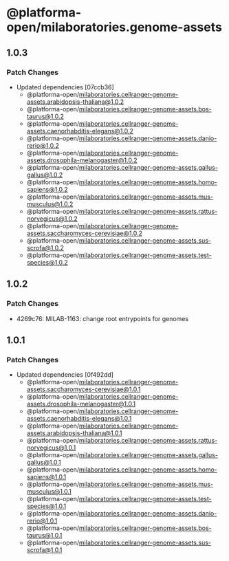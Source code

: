 # @platforma-open/milaboratories.genome-assets

## 1.0.3

### Patch Changes

- Updated dependencies [07ccb36]
  - @platforma-open/milaboratories.cellranger-genome-assets.arabidopsis-thaliana@1.0.2
  - @platforma-open/milaboratories.cellranger-genome-assets.bos-taurus@1.0.2
  - @platforma-open/milaboratories.cellranger-genome-assets.caenorhabditis-elegans@1.0.2
  - @platforma-open/milaboratories.cellranger-genome-assets.danio-rerio@1.0.2
  - @platforma-open/milaboratories.cellranger-genome-assets.drosophila-melanogaster@1.0.2
  - @platforma-open/milaboratories.cellranger-genome-assets.gallus-gallus@1.0.2
  - @platforma-open/milaboratories.cellranger-genome-assets.homo-sapiens@1.0.2
  - @platforma-open/milaboratories.cellranger-genome-assets.mus-musculus@1.0.2
  - @platforma-open/milaboratories.cellranger-genome-assets.rattus-norvegicus@1.0.2
  - @platforma-open/milaboratories.cellranger-genome-assets.saccharomyces-cerevisiae@1.0.2
  - @platforma-open/milaboratories.cellranger-genome-assets.sus-scrofa@1.0.2
  - @platforma-open/milaboratories.cellranger-genome-assets.test-species@1.0.2

## 1.0.2

### Patch Changes

- 4269c76: MILAB-1163: change root entrypoints for genomes

## 1.0.1

### Patch Changes

- Updated dependencies [0f492dd]
  - @platforma-open/milaboratories.cellranger-genome-assets.saccharomyces-cerevisiae@1.0.1
  - @platforma-open/milaboratories.cellranger-genome-assets.drosophila-melanogaster@1.0.1
  - @platforma-open/milaboratories.cellranger-genome-assets.caenorhabditis-elegans@1.0.1
  - @platforma-open/milaboratories.cellranger-genome-assets.arabidopsis-thaliana@1.0.1
  - @platforma-open/milaboratories.cellranger-genome-assets.rattus-norvegicus@1.0.1
  - @platforma-open/milaboratories.cellranger-genome-assets.gallus-gallus@1.0.1
  - @platforma-open/milaboratories.cellranger-genome-assets.homo-sapiens@1.0.1
  - @platforma-open/milaboratories.cellranger-genome-assets.mus-musculus@1.0.1
  - @platforma-open/milaboratories.cellranger-genome-assets.test-species@1.0.1
  - @platforma-open/milaboratories.cellranger-genome-assets.danio-rerio@1.0.1
  - @platforma-open/milaboratories.cellranger-genome-assets.bos-taurus@1.0.1
  - @platforma-open/milaboratories.cellranger-genome-assets.sus-scrofa@1.0.1

